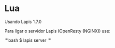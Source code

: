 # Lua

Usando Lapis 1.7.0

Para ligar o servidor Lapis (OpenResty (NGINX)) use:

'''bash
$ lapis server
'''

